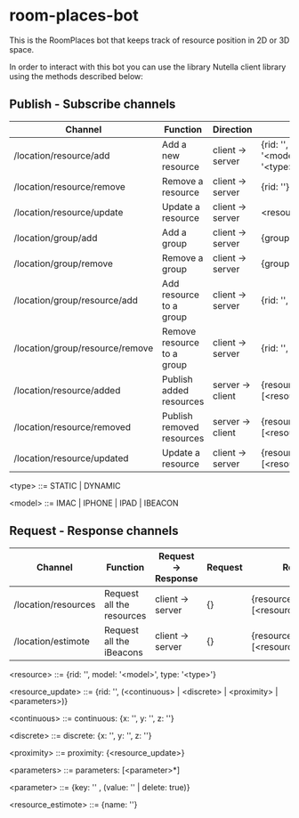 # room-places-bot
This is the RoomPlaces bot that keeps track of resource position in 2D or 3D space.

In order to interact with this bot you can use the library Nutella client library using the methods described below:

## Publish - Subscribe channels

| Channel                         | Function                   | Direction         | Content                         |
| ------------------------------- | -------------------------- | ----------------- | ------------------------------- |
| /location/resource/add          | Add a new resource         | client -> server  | {rid: '', model: '\<model\>', type: '\<type\>'}  |
| /location/resource/remove       | Remove a resource          | client -> server  | {rid: ''}                           |
| /location/resource/update       | Update a resource          | client -> server  | \<resource_update\>                 |
| /location/group/add             | Add a group                | client -> server  | {group: ''}                         |
| /location/group/remove          | Remove a group             | client -> server  | {group: ''}                         |
| /location/group/resource/add    | Add resource to a group    | client -> server  | {rid: '', group: ''}                |
| /location/group/resource/remove | Remove resource to a group | client -> server  | {rid: '', group: ''}                |
| /location/resource/added        | Publish added resources    | server -> client  | {resources: [\<resource\>*]}        |
| /location/resource/removed      | Publish removed resources  | server -> client  | {resources: [\<resource\>*]}        |
| /location/resource/updated      | Update a resource          | client -> server  | {resources: [\<resource_update\>*]} |

\<type\> ::= STATIC | DYNAMIC 

\<model\> ::= IMAC | IPHONE | IPAD | IBEACON

## Request - Response channels

| Channel                    | Function                  | Request -> Response | Request       | Response                              |
| -------------------------- | ------------------------- | ------------------- | ------------- | ------------------------------------- |
| /location/resources        | Request all the resources | client -> server    | {}            | {resources: [\<resource\>*]}          |
| /location/estimote         | Request all the iBeacons  | client -> server    | {}            | {resources: [\<resource_estimote\>*]} |


\<resource\> ::= {rid: '', model: '\<model\>', type: '\<type\>'}

\<resource_update\> ::= {rid: '', (\<continuous\> | \<discrete\> | \<proximity\> | \<parameters\>)}

\<continuous\> ::= continuous: {x: '',  y: '', z: ''}

\<discrete\> ::= discrete: {x: '',  y: '', z: ''}

\<proximity\> ::= proximity: {\<resource_update\>}

\<parameters\> ::= parameters: [\<parameter>*]

\<parameter\> ::= {key: '' , (value: '' | delete: true)}

\<resource_estimote\> ::= {name: ''}
